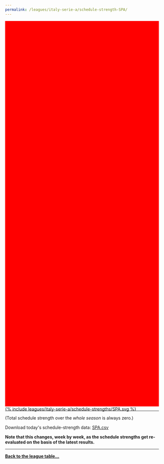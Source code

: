 ```yaml
---
permalink: /leagues/italy-serie-a/schedule-strength-SPA/
---
```


<style>
.svg-wrap {
    background-color:red;
    height:0;
    padding-top:250%; /* 350px/550px */
    position: relative;
}

svg {
    background-color: white;
    height: 100%;
    display:block;
    width: 100%;
    position: absolute;
    top:0;
    left:0;
}
</style>


<div class="svg-wrap">
{% include leagues/italy-serie-a/schedule-strengths/SPA.svg %}
</div>

-----

(Total schedule strength over the *whole season* is always zero.)


Download today's schedule-strength data: [SPA.csv](/assets/leagues/italy-serie-a/2019/schedule-strengths/SPA.csv)

**Note that this changes, week by week, as the schedule strengths get re-evaluated on the
basis of the latest results.**

-----

[**Back to the league table...**](/leagues/italy-serie-a)



